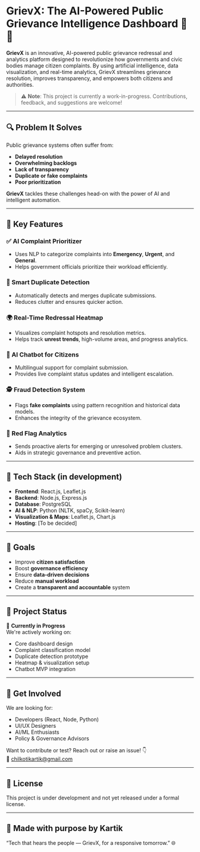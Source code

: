 # GrievX: The AI-Powered Public Grievance Intelligence Dashboard 🚨🧠

**GrievX** is an innovative, AI-powered public grievance redressal and analytics platform designed to revolutionize how governments and civic bodies manage citizen complaints. By using artificial intelligence, data visualization, and real-time analytics, GrievX streamlines grievance resolution, improves transparency, and empowers both citizens and authorities.

> ⚠️ **Note**: This project is currently a work-in-progress. Contributions, feedback, and suggestions are welcome!

---

## 🔍 Problem It Solves

Public grievance systems often suffer from:
- **Delayed resolution**
- **Overwhelming backlogs**
- **Lack of transparency**
- **Duplicate or fake complaints**
- **Poor prioritization**

**GrievX** tackles these challenges head-on with the power of AI and intelligent automation.

---

## 🚀 Key Features

### ✅ AI Complaint Prioritizer
- Uses NLP to categorize complaints into **Emergency**, **Urgent**, and **General**.
- Helps government officials prioritize their workload efficiently.

### 🔁 Smart Duplicate Detection
- Automatically detects and merges duplicate submissions.
- Reduces clutter and ensures quicker action.

### 🌍 Real-Time Redressal Heatmap
- Visualizes complaint hotspots and resolution metrics.
- Helps track **unrest trends**, high-volume areas, and progress analytics.

### 💬 AI Chatbot for Citizens
- Multilingual support for complaint submission.
- Provides live complaint status updates and intelligent escalation.

### 🕵️ Fraud Detection System
- Flags **fake complaints** using pattern recognition and historical data models.
- Enhances the integrity of the grievance ecosystem.

### 🚩 Red Flag Analytics
- Sends proactive alerts for emerging or unresolved problem clusters.
- Aids in strategic governance and preventive action.

---

## 🧰 Tech Stack (in development)

- **Frontend**: React.js, Leaflet.js
- **Backend**: Node.js, Express.js
- **Database**: PostgreSQL
- **AI & NLP**: Python (NLTK, spaCy, Scikit-learn)
- **Visualization & Maps**: Leaflet.js, Chart.js
- **Hosting**: [To be decided]

---

## 🎯 Goals

- Improve **citizen satisfaction**
- Boost **governance efficiency**
- Ensure **data-driven decisions**
- Reduce **manual workload**
- Create a **transparent and accountable** system

---

## 📌 Project Status

🚧 **Currently in Progress**  
We're actively working on:
- Core dashboard design
- Complaint classification model
- Duplicate detection prototype
- Heatmap & visualization setup
- Chatbot MVP integration

---

## 🤝 Get Involved

We are looking for:
- Developers (React, Node, Python)
- UI/UX Designers
- AI/ML Enthusiasts
- Policy & Governance Advisors

Want to contribute or test? Reach out or raise an issue! 👇  
📧 chilkotikartik@gmail.com

---

## 📄 License

This project is under development and not yet released under a formal license.

---

## 🙌 Made with purpose by Kartik  
“Tech that hears the people — GrievX, for a responsive tomorrow.” 🌐
